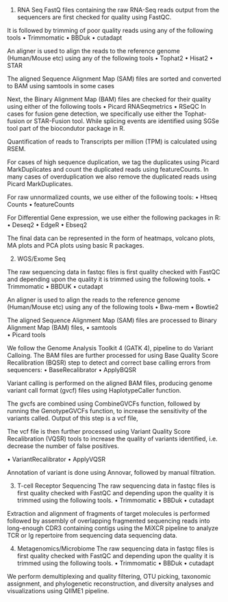 1.	RNA Seq
FastQ files containing the raw RNA-Seq reads output from the sequencers are first checked for quality using FastQC. 

It is followed by trimming of poor quality reads using any of the following tools
•	Trimmomatic 
•	BBDuk
•	cutadapt

An aligner is used to align the reads to the reference genome (Human/Mouse etc) using any of the following tools
•	Tophat2
•	Hisat2
•	STAR

The aligned Sequence Alignment Map (SAM) files are sorted and converted to BAM using samtools in some cases

Next, the Binary Alignment Map (BAM) files are checked for their quality using either of the following tools
•	Picard RNASeqmetrics
•	RSeQC
In cases for fusion gene detection, we specifically use either the Tophat-fusion or STAR-Fusion tool. While splicing events are identified using SGSe tool part of the biocondutor package in R.

Quantification of reads to Transcripts per million (TPM) is calculated using RSEM.

For cases of high sequence duplication, we tag the duplicates using Picard MarkDuplicates and count the duplicated reads using featureCounts. In many cases of overduplication we also remove the duplicated reads using Picard MarkDuplicates.

For raw unnormalized counts, we use either of the following tools:
•	Htseq Counts
•	featureCounts


For Differential Gene expression, we use either the following packages in R:
•	Deseq2
•	EdgeR
•	Ebseq2

The final data can be represented in the form of heatmaps, volcano plots, MA plots and PCA plots using basic R packages. 


2.	WGS/Exome Seq

The raw sequencing data in fastqc files is first quality checked with FastQC and depending upon the quality it is trimmed using the following tools.
•	Trimmomatic 
•	BBDUK
•	cutadapt

An aligner is used to align the reads to the reference genome (Human/Mouse etc) using any of the following tools
•	Bwa-mem
•	Bowtie2

The aligned Sequence Alignment Map (SAM) files are processed  to Binary Alignment Map (BAM) files, 
•	samtools  
•	Picard tools

We follow the Genome Analysis Toolkit 4 (GATK 4),  pipeline to do Variant Calloing. The BAM files are further processed for using Base Quality Score Recalibration (BQSR) step to detect and correct base calling errors from sequencers:
•	BaseRecalibrator
•	ApplyBQSR

Variant calling is performed on the aligned BAM files, producing genome variant call format (gvcf) files using HaplotypeCaller function.

The gvcfs are combined using CombineGVCFs function, followed by running the GenotypeGVCFs function, to increase the sensitivity of the variants called. Output of this step is a vcf file,

The vcf file is then further processed  using Variant Quality Score Recalibration (VQSR) tools to increase the quality of variants identified, i.e. decrease the number of false positives. 

•	VariantRecalibrator 
•	ApplyVQSR 

Annotation of variant is done using Annovar, followed by manual filtration.


3.	T-cell Receptor Sequencing
The raw sequencing data in fastqc files is first quality checked with FastQC and depending upon the quality it is trimmed using the following tools.
•	Trimmomatic 
•	BBDuk
•	cutadapt

Extraction and alignment of fragments of target molecules is performed followed by assembly of overlapping fragmented sequencing reads into long-enough CDR3 containing contigs using the MiXCR pipeline to analyze TCR or Ig repertoire from sequencing data sequencing data.

4.	Metagenomics/Microbiome
The raw sequencing data in fastqc files is first quality checked with FastQC and depending upon the quality it is trimmed using the following tools.
•	Trimmomatic 
•	BBDuk
•	cutadapt

We perform demultiplexing and quality filtering, OTU picking, taxonomic assignment, and phylogenetic reconstruction, and diversity analyses and visualizations using QIIME1 pipeline.
